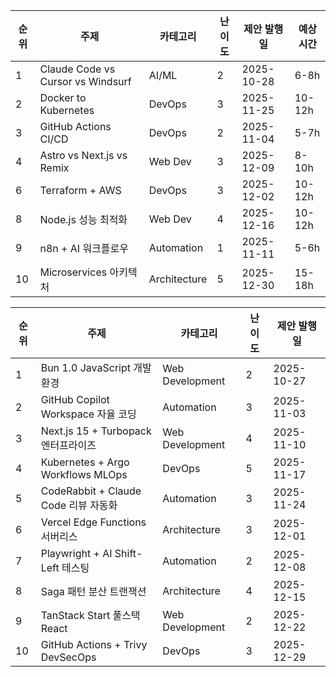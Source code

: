 | 순위 | 주제                              | 카테고리     | 난이도 | 제안 발행일 | 예상 시간 |
| ---- | --------------------------------- | ------------ | ------ | ----------- | --------- |
| 1    | Claude Code vs Cursor vs Windsurf | AI/ML        | 2      | 2025-10-28  | 6-8h      |
| 2    | Docker to Kubernetes              | DevOps       | 3      | 2025-11-25  | 10-12h    |
| 3    | GitHub Actions CI/CD              | DevOps       | 2      | 2025-11-04  | 5-7h      |
| 4    | Astro vs Next.js vs Remix         | Web Dev      | 3      | 2025-12-09  | 8-10h     |
| 6    | Terraform + AWS                   | DevOps       | 3      | 2025-12-02  | 10-12h    |
| 8    | Node.js 성능 최적화               | Web Dev      | 4      | 2025-12-16  | 10-12h    |
| 9    | n8n + AI 워크플로우               | Automation   | 1      | 2025-11-11  | 5-6h      |
| 10   | Microservices 아키텍처            | Architecture | 5      | 2025-12-30  | 15-18h    |

| 순위 | 주제                                 | 카테고리        | 난이도 | 제안 발행일 |
| ---- | ------------------------------------ | --------------- | ------ | ----------- |
| 1    | Bun 1.0 JavaScript 개발 환경         | Web Development | 2      | 2025-10-27  |
| 2    | GitHub Copilot Workspace 자율 코딩   | Automation      | 3      | 2025-11-03  |
| 3    | Next.js 15 + Turbopack 엔터프라이즈  | Web Development | 4      | 2025-11-10  |
| 4    | Kubernetes + Argo Workflows MLOps    | DevOps          | 5      | 2025-11-17  |
| 5    | CodeRabbit + Claude Code 리뷰 자동화 | Automation      | 3      | 2025-11-24  |
| 6    | Vercel Edge Functions 서버리스       | Architecture    | 3      | 2025-12-01  |
| 7    | Playwright + AI Shift-Left 테스팅    | Automation      | 2      | 2025-12-08  |
| 8    | Saga 패턴 분산 트랜잭션              | Architecture    | 4      | 2025-12-15  |
| 9    | TanStack Start 풀스택 React          | Web Development | 2      | 2025-12-22  |
| 10   | GitHub Actions + Trivy DevSecOps     | DevOps          | 3      | 2025-12-29  |
